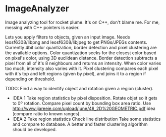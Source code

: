 # ImageAnalyzer
Image analyzing tool for rocket plume.
It's on C++, don't blame me. For me, messing with C++ pointers is easier.

Lets you apply filters to objects, given an input image. Needs leosf6308/libpng and leosf6308/libjpeg to get PNGs/JPEGs contents.
Currently 4bit color quantization, border detection and pixel clustering are the available options.
Color quantization seeks for the closest color based on pixel's color, using 3D euclidean distance.
Border detection subtracts a pixel from all of it's 8 neighbours and returns an intensity. When color varies too much, intensity also varies with it.
Pixel clustering compares each pixel with it's top and left regions (given by pixel), and joins it to a region if depending on threshold.


TODO:
Find a way to identify object and rotation given a region (cluster).
* IDEA 1
  Take region statistics by pixel disposition.
  Rotate objet so it gets to 0º rotation.
  Compare pixel count by bounding box area ratio.
  Use http://www.ijareeie.com/upload/june/48_2D%20GEOMETRIC.pdf idea (compare ratio to known ranges).
* IDEA 2
  Take region statistics
  Check line distribution
  Take some statistics and compare to database.
A better and faster clustering algorithm should be developed.
